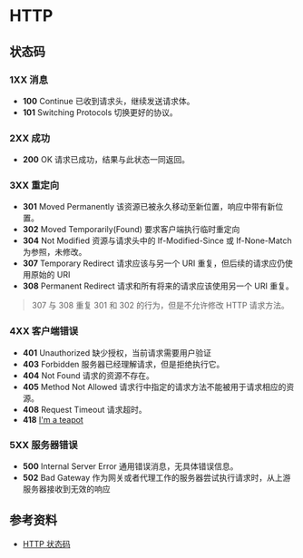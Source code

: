 # HTTP

## 状态码

### 1XX 消息

- **100** Continue 已收到请求头，继续发送请求体。
- **101** Switching Protocols 切换更好的协议。

### 2XX 成功

- **200** OK 请求已成功，结果与此状态一同返回。

### 3XX 重定向

- **301** Moved Permanently 该资源已被永久移动至新位置，响应中带有新位置。
- **302** Moved Temporarily(Found) 要求客户端执行临时重定向
- **304** Not Modified 资源与请求头中的 If-Modified-Since 或 If-None-Match 为参照，未修改。
- **307** Temporary Redirect 请求应该与另一个 URI 重复，但后续的请求应仍使用原始的 URI
- **308** Permanent Redirect 请求和所有将来的请求应该使用另一个 URI 重复。

> 307 与 308 重复 301 和 302 的行为，但是不允许修改 HTTP 请求方法。

### 4XX 客户端错误

- **401** Unauthorized 缺少授权，当前请求需要用户验证
- **403** Forbidden 服务器已经理解请求，但是拒绝执行它。
- **404** Not Found 请求的资源不存在。
- **405** Method Not Allowed 请求行中指定的请求方法不能被用于请求相应的资源。
- **408** Request Timeout 请求超时。
- **418** [I'm a teapot](https://www.google.com/teapot)

### 5XX 服务器错误

- **500** Internal Server Error 通用错误消息，无具体错误信息。
- **502** Bad Gateway 作为网关或者代理工作的服务器尝试执行请求时，从上游服务器接收到无效的响应

## 参考资料

- [HTTP 状态码](https://zh.wikipedia.org/wiki/HTTP状态码)
